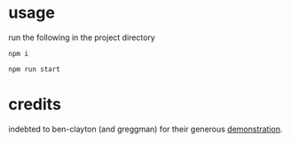 # usage

run the following in the project directory 

    npm i

    npm run start

# credits

indebted to ben-clayton (and greggman) for their generous [demonstration](https://github.com/webgpu/webgpu-samples/tree/main/src/sample/cameras).
